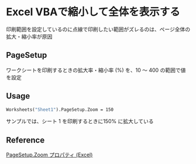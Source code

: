 # Excel VBAで縮小して全体を表示する

印刷範囲を設定しているのに点線で印刷したい範囲がズレるのは、ページ全体の拡大・縮小率が原因

## PageSetup

ワークシートを印刷するときの拡大率・縮小率 (%) を、10 ～ 400 の範囲で値を設定

## Usage
```vb
Worksheets("Sheet1").PageSetup.Zoom = 150
```
サンプルでは、シート 1 を印刷するときに150% に拡大している

## Reference
[PageSetup.Zoom プロパティ (Excel)](https://docs.microsoft.com/ja-jp/office/vba/api/excel.pagesetup.zoom)<br>
